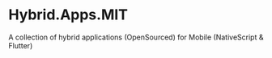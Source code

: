 # Hybrid.Apps.MIT
 A collection of hybrid applications (OpenSourced) for Mobile (NativeScript & Flutter)
